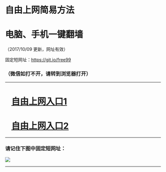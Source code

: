 ﻿# 自由上网简易方法

# 电脑、手机一键翻墙

（2017/10/09 更新，网址有效）

固定短网址：https://git.io/free99

### （微信如打不开，请转到浏览器打开）


***





# &nbsp;&nbsp; <a href="http://ft949825851.fwq-tz-1001.info/fwqtz01.html?t=100900113534 " target="_blank">自由上网入口1</a>
# &nbsp;&nbsp; <a href="http://ft2836217184.fwq-tz-1002.info/fwqtz02.html?t=100900132725 " target="_blank">自由上网入口2</a>
***

### 请记住下图中固定短网址：

<img src="https://s3-us-west-2.amazonaws.com/fwq-1001/yjfq-20170905okok.png" /> 


***

